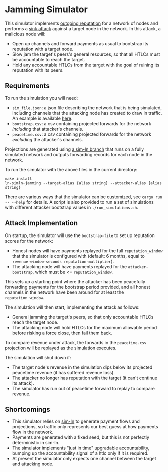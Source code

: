 # Jamming Simulator

This simulator implements [outgoing reputation](https://gist.github.com/carlaKC/6762d88903d1cc27339859816ed80d43)
for a network of nodes and performs a [sink attack](https://delvingbitcoin.org/t/hybrid-jamming-mitigation-results-and-updates/1147#p-3212-manipulation-sink-attack-9)
against a target node in the network. In this attack, a malicious node
will:
- Open up channels and forward payments as usual to bootstrap its
  reputation with a target node.
- Slow jam the target's peers's general resources, so that all HTLCs
  must be accountable to reach the target.
- Hold any accountable HTLCs from the target with the goal of ruining its
  reputation with its peers.

## Requirements

To run the simulation you will need:
- `sim_file.json`: a json file describing the network that is being simulated,
  including channels that the attacking node has created to draw in 
  traffic. An example is available [here](https://github.com/carlaKC/attackathon/blob/master/data/ln_51_attacker/simln.json).
- `bootstrap.csv`: a csv containing projected forwards for the network
  *including*  that attacker's channels.
- `peacetime.csv`: a csv containing projected forwards for the network
  *excluding* the attacker's channels.

Projections are generated using [a sim-ln branch](https://github.com/carlaKC/sim-ln/tree/interceptor-latency)
that runs on a fully simulated network and outputs forwarding records
for each node in the network.

To run the simulator with the above files in the current directory:
```
make install
ln-simln-jamming --target-alias {alias string} --attacker-alias {alias string}
```

There are various ways that the simulator can be customized, see 
`cargo run -- --help` for details. A script is also provided to run
a set of simulations with different attacker bootstrap values in 
`./run_simulations.sh`.

## Attack Implementation

On startup, the simulator will use the `bootstrap-file` to set up 
reputation scores for the network:
- Honest nodes will have payments replayed for the full `reputation_window`
  that the simulator is configured with (default: 6 months, equal to
  `revenue-window-seconds reputation-multiplier`).
- The attacking node will have payments replayed for the 
  `attacker-bootstrap`, which must be <= `reputation_window`.

This sets up a starting point where the attacker has been peacefully
forwarding payments for the bootstrap period provided, and all honest
channels in the network have been around for at least the 
`reputation_window`.

The simulation will then start, implementing the attack as follows:
- General jamming the target's peers, so that only accountable HTLCs
  reach the target node.
- The attacking node will hold HTLCs for the maximum allowable period
  before risking a force close, then fail them back.

To compare revenue under attack, the forwards in the `peacetime.csv`
projection will be replayed as the simulation executes.

The simulation will shut down if:
- The target node's revenue in the simulation dips below its projected
  peacetime revenue (it has suffered revenue loss).
- The attacker no longer has reputation with the target (it can't
  continue its attack).
- The simulator has run out of peacetime forward to replay to compare
  revenue.

## Shortcomings

- This simulator relies on [sim-ln](https://github.com/bitcoin-dev-project/sim-ln)
  to generate payment flows and projections, so traffic only represents
  our best guess at how payments flow in the network.
- Payments are generated with a fixed seed, but this is not perfectly
  deterministic in sim-ln.
- The simulator implements "just in time" upgradable accountability, bumping up
  the accountability signal of a htlc only if it is required.
- At present the simulator only expects one channel between the target
  and attacking node.
